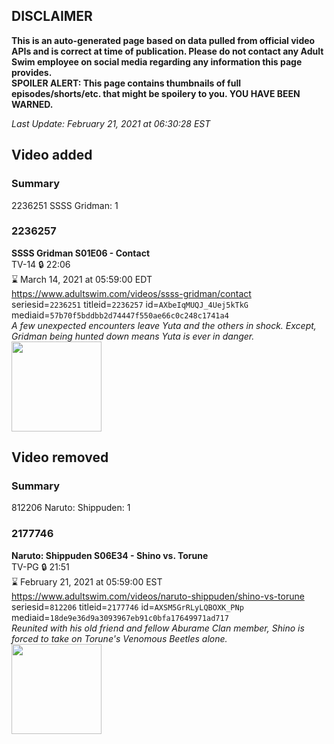## DISCLAIMER
**This is an auto-generated page based on data pulled from official video APIs and is correct at time of publication. Please do not contact any Adult Swim employee on social media regarding any information this page provides.**  
**SPOILER ALERT: This page contains thumbnails of full episodes/shorts/etc. that might be spoilery to you. YOU HAVE BEEN WARNED.**  

_Last Update: February 21, 2021 at 06:30:28 EST_
## Video added
### Summary
2236251 SSSS Gridman: 1  
### 2236257
**SSSS Gridman S01E06 - Contact**  
TV-14 🔒 22:06  
⌛ March 14, 2021 at 05:59:00 EDT  
https://www.adultswim.com/videos/ssss-gridman/contact  
seriesid=`2236251` titleid=`2236257` id=`AXbeIqMUQJ_4Uej5kTkG` mediaid=`57b70f5bddbb2d74447f550ae66c0c248c1741a4`  
_A few unexpected encounters leave Yuta and the others in shock. Except, Gridman being hunted down means Yuta is ever in danger._  
<a href="https://media.cdn.adultswim.com/uploads/20210107/thumbnails/2_21171336186-SSSS_Gridman_006.jpg"><img src="https://media.cdn.adultswim.com/uploads/20210107/thumbnails/2_21171336186-SSSS_Gridman_006.jpg" height="144px" /></a>
## Video removed
### Summary
812206 Naruto: Shippuden: 1  
### 2177746
**Naruto: Shippuden S06E34 - Shino vs. Torune**  
TV-PG 🔒 21:51  
⌛ February 21, 2021 at 05:59:00 EST  
https://www.adultswim.com/videos/naruto-shippuden/shino-vs-torune  
seriesid=`812206` titleid=`2177746` id=`AXSM5GrRLyLQBOXK_PNp` mediaid=`18de9e36d9a3093967eb91c0bfa17649971ad717`  
_Reunited with his old friend and fellow Aburame Clan member, Shino is forced to take on Torune's Venomous Beetles alone._  
<a href="https://media.cdn.adultswim.com/uploads/20200914/thumbnails/2_20914953315-narutoshippuden_317_ShinovsTorune.jpg"><img src="https://media.cdn.adultswim.com/uploads/20200914/thumbnails/2_20914953315-narutoshippuden_317_ShinovsTorune.jpg" height="144px" /></a>

